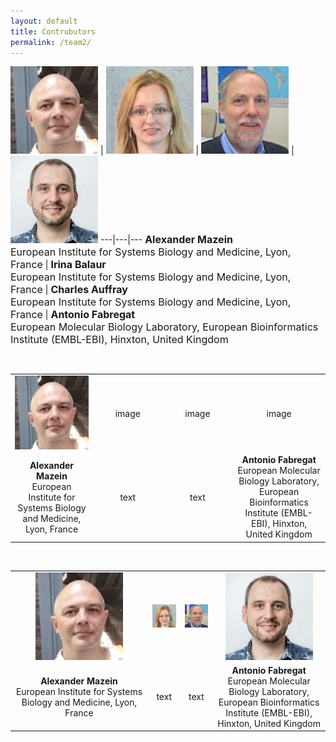```yaml
---
layout: default
title: Contrubutors
permalink: /team2/
---
```



<a href="/glycolysis/"><img src="/images/team/AlexanderMazein.jpg" width="140"/></a> | <a href="/mevalonate/"><img src="/images/team/IrinaBalaur.jpg" width="140"/></a> | <a href="/eicosanoids/"><img src="/images/team/CharlesAuffray.jpg" width="140"/></a> | <a href="/eicosanoids/"><img src="/images/team/AntonioFabregat.jpg" width="140"/></a>
---|---|---
<font size="3"><strong>Alexander Mazein</strong><br />European Institute for Systems Biology and Medicine, Lyon, France</font> | <font size="3"><strong>Irina Balaur</strong><br />European Institute for Systems Biology and Medicine, Lyon, France</font> | <font size="3"><strong>Charles Auffray</strong><br />European Institute for Systems Biology and Medicine, Lyon, France</font> | <font size="3"><strong>Antonio Fabregat</strong><br />European Molecular Biology Laboratory, European Bioinformatics Institute (EMBL-EBI), Hinxton, United Kingdom</font>

<br />

<td align="center">
    
<div>
<table font size="3">
    <tr>
      <td style="width: 220px;" align="center"><img src="/images/team/AlexanderMazein.jpg" width="140"/></td>
      <td style="width: 220px;" align="center">image</td>
      <td style="width: 220px;" align="center">image</td>
      <td style="width: 220px;" align="center">image</td>
    </tr>
    <tr>
      <td align="center"><strong>Alexander Mazein</strong><br />European Institute for Systems Biology and Medicine, Lyon, France</td>
      <td align="center">text</td>
      <td align="center">text</td>
      <td align="center"><strong>Antonio Fabregat</strong><br />European Molecular Biology Laboratory, European Bioinformatics Institute (EMBL-EBI), Hinxton, United Kingdom</td>
    </tr>
</table>
</div>

<br />

<div>
<table>
<col width="220">
    <tr>
      <td align="center"><img src="/images/team/AlexanderMazein.jpg" width="140"/></td>
      <td align="center"><img src="/images/team/IrinaBalaur.jpg" width="140"/></td>
      <td align="center"><img src="/images/team/CharlesAuffray.jpg" width="140"/></td>
      <td align="center"><img src="/images/team/AntonioFabregat.jpg" width="140"/></td>
    </tr>
    <tr>
      <td align="center"><strong>Alexander Mazein</strong><br />European Institute for Systems Biology and Medicine, Lyon, France</td>
      <td align="center">text</td>
      <td align="center">text</td>
      <td align="center"><strong>Antonio Fabregat</strong><br />European Molecular Biology Laboratory, European Bioinformatics Institute (EMBL-EBI), Hinxton, United Kingdom</td>
    </tr>
</table>
</div>



